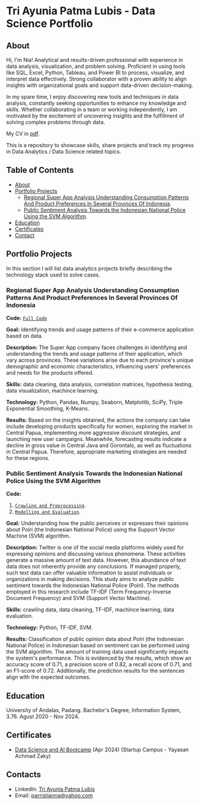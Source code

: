 # Tri Ayunia Patma Lubis - Data Science Portfolio
## About
Hi, I'm Nia! Analytical and results-driven professional with experience in data analysis, visualization, and problem solving. Proficient in using tools like SQL, Excel, Python, Tableau, and Power BI to process, visualize, and interpret data effectively. Strong collaborator with a proven ability to align insights with organizational goals and support data-driven decision-making. 

In my spare time, I enjoy discovering new tools and techniques in data analysis, constantly seeking opportunities to enhance my knowledge and skills. Whether collaborating in a team or working independently, I am motivated by the excitement of uncovering insights and the fulfillment of solving complex problems through data.

My CV in [pdf](https://drive.google.com/file/d/1823crTSzOI-Sl8ourRHCCBrxdo_JQH7s/view?usp=sharing).

This is a repository to showcase skills, share projects and track my progress in Data Analytics / Data Science related topics.

## Table of Contents
- [About](https://github.com/ttrrayl/Data-Science-Portfolio/blob/main/README.md#about)
- [Portfolio Projects](https://github.com/ttrrayl/Data-Science-Portfolio/blob/main/README.md#portfolio-projects)
  - [Regional Super App Analysis Understanding Consumption Patterns And Product Preferences In Several Provinces Of Indonesia](https://github.com/ttrrayl/Data-Science-Portfolio#regional-super-app-analysis-understanding-consumption-patterns-and-product-preferences-in-several-provinces-of-indonesia).
  - [Public Sentiment Analysis Towards the Indonesian National Police Using the SVM Algorithm](https://github.com/ttrrayl/Data-Science-Portfolio#public-sentiment-analysis-towards-the-indonesian-national-police-using-the-svm-algorithm).
- [Education](https://github.com/ttrrayl/Data-Science-Portfolio/blob/main/README.md#education)  
- [Certificates](https://github.com/ttrrayl/Data-Science-Portfolio/blob/main/README.md#certificates)
- [Contact](https://github.com/ttrrayl/Data-Science-Portfolio/blob/main/README.md#contacts)
  
## Portfolio Projects
In this section I will list data analytics projects briefly describing the technology stack used to solve cases.

### Regional Super App Analysis Understanding Consumption Patterns And Product Preferences In Several Provinces Of Indonesia
**Code:** [`Full Code`](https://colab.research.google.com/drive/1V1HIHU9Z_ObeA4Yy9ZLqD12n5u2qfT7y?usp=sharing)

**Goal:** Identifying trends and usage patterns of their e-commerce application based on data.

**Description:** The Super App company faces challenges in identifying and understanding the trends and usage patterns of their application, which vary across provinces. These variations arise due to each province's unique demographic and economic characteristics, influencing users' preferences and needs for the products offered.

**Skills:** data cleaning, data analysis, correlation matrices, hypothesis testing, data visualization, machince learning.

**Technology:** Python, Pandas, Numpy, Seaborn, Matplotlib, SciPy, Triple Exponential Smoothing, K-Means.

**Results:** Based on the insights obtained, the actions the company can take include developing products specifically for women, exploring the market in Central Papua, implementing more aggressive discount strategies, and launching new user campaigns. Meanwhile, forecasting results indicate a decline in gross value in Central Java and Gorontalo, as well as fluctuations in Central Papua. Therefore, appropriate marketing strategies are needed for these regions.


### Public Sentiment Analysis Towards the Indonesian National Police Using the SVM Algorithm
**Code:** 
1. [`Crawling and Preprocessing`](https://colab.research.google.com/drive/1nRmiailP5lrDp9JQs_xh_-GL6lvtVTY-?usp=sharing).
2. [`Modelling and Evaluation`](https://colab.research.google.com/drive/1WG5UQyrCVQbGW8h0U-fwlBNjL-iYizqe?usp=sharing).

**Goal:** Understanding how the public perceives or expresses their opinions about Polri (the Indonesian National Police) using the Support Vector Machine (SVM) algorithm.

**Description:** Twitter is one of the social media platforms widely used for expressing opinions and discussing various phenomena. These activities generate a massive amount of text data. However, this abundance of text data does not inherently provide any conclusions. If managed properly, such text data can offer valuable information to assist individuals or organizations in making decisions. This study aims to analyze public sentiment towards the Indonesian National Police (Polri). The methods employed in this research include TF-IDF (Term Frequency-Inverse Document Frequency) and SVM (Support Vector Machine).

**Skills:** crawling data, data cleaning, TF-IDF, machince learning, data evaluation.

**Technology:** Python, TF-IDF, SVM.

**Results:** Classification of public opinion data about Polri (the Indonesian National Police) in Indonesian based on sentiment can be performed using the SVM algorithm. The amount of training data used significantly impacts the system's performance. This is evidenced by the results, which show an accuracy score of 0.71, a precision score of 0.82, a recall score of 0.71, and an F1-score of 0.72. Additionally, the prediction results for the sentences align with the expected outcomes.



## Education
University of Andalas, Padang. 
Bachelor's Degree, Information System, 3.76.
Agust 2020 - Nov 2024.

## Certificates
- [Data Science and AI Bootcamp](https://drive.google.com/file/d/1s120pLh1iFbaH2RF9W1zyHR4FKYq5Hl4/view?usp=sharing) (Apr 2024) (Startup Campus - Yayasan Achmad Zaky)

## Contacts
- LinkedIn: [Tri Ayunia Patma Lubis](https://www.linkedin.com/in/triayuniapatmalubis/)
- Email: parristianna@yahoo.com
